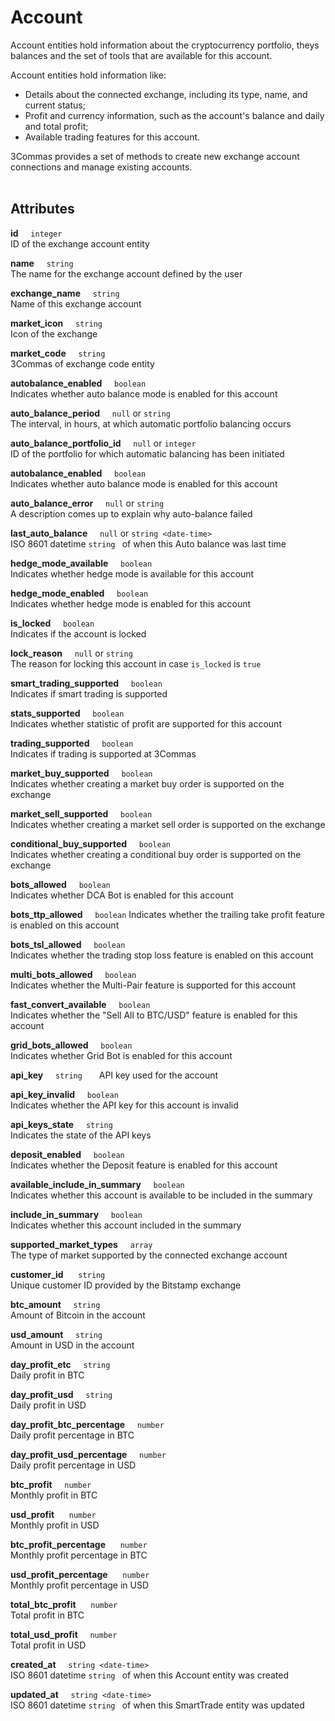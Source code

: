 # Account<br>

Account entities hold information about the cryptocurrency portfolio, theys balances and the set of tools that are available for this account.<br>


Account entities hold information like:<br>

* Details about the connected exchange, including its type, name, and current status;
* Profit and currency information, such as the account's balance and daily and total profit;
* Available trading features for this account.<br>

3Commas provides a set of methods to create new exchange account connections and manage existing accounts.<br><br>

## Attributes<br>

<strong>id</strong>&nbsp;&nbsp;&nbsp;&nbsp;&nbsp;`integer`<br>
ID of the exchange account entity<br>

<strong>name</strong>&nbsp;&nbsp;&nbsp;&nbsp;&nbsp;`string`<br>
The name for the exchange account defined by the user<br>

<strong>exchange_name</strong>&nbsp;&nbsp;&nbsp;&nbsp;&nbsp;`string`<br>
Name of this exchange account<br>

<strong>market_icon</strong>&nbsp;&nbsp;&nbsp;&nbsp;&nbsp;`string`<br>
Icon of the exchange<br>

<strong>market_code</strong>&nbsp;&nbsp;&nbsp;&nbsp;&nbsp;`string`<br>
3Commas of exchange code entity<br>

<strong>autobalance_enabled</strong>&nbsp;&nbsp;&nbsp;&nbsp;&nbsp;`boolean`<br>
Indicates whether auto balance  mode is enabled for this account<br>

<strong>auto_balance_period</strong>&nbsp;&nbsp;&nbsp;&nbsp;&nbsp;`null` or `string`<br>
The interval, in hours, at which automatic portfolio balancing occurs<br>

<strong>auto_balance_portfolio_id</strong>&nbsp;&nbsp;&nbsp;&nbsp;&nbsp;`null` or `integer`<br>
ID of the portfolio for which automatic balancing has been initiated<br>

<strong>autobalance_enabled</strong>&nbsp;&nbsp;&nbsp;&nbsp;&nbsp;`boolean`<br>
Indicates whether auto balance  mode is enabled for this account<br>

<strong>auto_balance_error</strong>&nbsp;&nbsp;&nbsp;&nbsp;&nbsp;`null` or `string`<br>
A description comes up to explain why auto-balance failed<br>

<strong>last_auto_balance</strong>&nbsp;&nbsp;&nbsp;&nbsp;&nbsp;`null` or `string <date-time>`<br>
ISO 8601 datetime `string ` of when this Auto balance was last time<br>

<strong>hedge_mode_available</strong>&nbsp;&nbsp;&nbsp;&nbsp;&nbsp;`boolean`<br>
Indicates whether hedge mode is available for this account<br>

<strong>hedge_mode_enabled</strong>&nbsp;&nbsp;&nbsp;&nbsp;&nbsp;`boolean`<br>
Indicates whether hedge mode is enabled for this account<br>

<strong>is_locked</strong>&nbsp;&nbsp;&nbsp;&nbsp;&nbsp;`boolean`<br>
Indicates if the account is locked<br>

<strong>lock_reason</strong>&nbsp;&nbsp;&nbsp;&nbsp;&nbsp;`null` or `string`<br>
The reason for locking this account in case  `is_locked` is `true`<br>

<strong>smart_trading_supported</strong>&nbsp;&nbsp;&nbsp;&nbsp;&nbsp;`boolean`<br>
Indicates if smart trading is supported<br>

<strong>stats_supported</strong>&nbsp;&nbsp;&nbsp;&nbsp;&nbsp;`boolean`<br>
Indicates whether statistic of profit are supported for this account<br>

<strong>trading_supported</strong>&nbsp;&nbsp;&nbsp;&nbsp;&nbsp;`boolean`<br>
Indicates if trading is supported at 3Commas<br>

<strong>market_buy_supported</strong>&nbsp;&nbsp;&nbsp;&nbsp;&nbsp;`boolean`<br>
Indicates whether creating a market buy order is supported on the exchange<br>

<strong>market_sell_supported</strong>&nbsp;&nbsp;&nbsp;&nbsp;&nbsp;`boolean`<br>
Indicates whether creating a market sell order is supported on the exchange<br>

<strong>conditional_buy_supported</strong>&nbsp;&nbsp;&nbsp;&nbsp;&nbsp;`boolean`<br>
Indicates whether creating a conditional buy order is supported on the exchange<br>

<strong>bots_allowed</strong>&nbsp;&nbsp;&nbsp;&nbsp;&nbsp;`boolean`<br>
Indicates whether DCA Bot is enabled for this account<br>

<strong>bots_ttp_allowed</strong>&nbsp;&nbsp;&nbsp;&nbsp;&nbsp;`boolean`
Indicates whether the trailing take profit feature is enabled on this account<br>

<strong>bots_tsl_allowed</strong>&nbsp;&nbsp;&nbsp;&nbsp;&nbsp;`boolean`<br>
Indicates whether the trading stop loss feature is enabled on this account<br>

<strong>multi_bots_allowed</strong>&nbsp;&nbsp;&nbsp;&nbsp;&nbsp;`boolean`<br>
Indicates whether the Multi-Pair feature is supported for this account<br>

<strong>fast_convert_available</strong>&nbsp;&nbsp;&nbsp;&nbsp;&nbsp;`boolean`<br>
Indicates whether the "Sell All to BTC/USD" feature is enabled for this account<br>

<strong>grid_bots_allowed</strong>&nbsp;&nbsp;&nbsp;&nbsp;&nbsp;`boolean`<br>
Indicates whether Grid Bot is enabled for this account<br>

<strong>api_key</strong>&nbsp;&nbsp;&nbsp;&nbsp;&nbsp;`string `&nbsp;&nbsp;&nbsp;&nbsp;&nbsp;API key used for the account<br>

<strong>api_key_invalid</strong>&nbsp;&nbsp;&nbsp;&nbsp;&nbsp;`boolean`<br>
Indicates whether the API key for this account is invalid<br>

<strong>api_keys_state</strong>&nbsp;&nbsp;&nbsp;&nbsp;&nbsp;`string`<br>
Indicates the state of the API keys<br>

<strong>deposit_enabled</strong>&nbsp;&nbsp;&nbsp;&nbsp;&nbsp;`boolean`<br>
Indicates whether the Deposit feature is enabled for this account<br>

<strong>available_include_in_summary</strong>&nbsp;&nbsp;&nbsp;&nbsp;&nbsp;`boolean`<br>
Indicates whether this account is available to be included in the summary<br>

<strong>include_in_summary</strong>&nbsp;&nbsp;&nbsp;&nbsp;&nbsp;`boolean`<br>
Indicates whether this account included in the summary<br>

<strong>supported_market_types</strong>&nbsp;&nbsp;&nbsp;&nbsp;&nbsp;`array`<br>
The type of market supported by the connected exchange account

<strong>customer_id</strong> &nbsp;&nbsp;&nbsp;&nbsp;&nbsp;`string`<br>
Unique customer ID provided by the Bitstamp exchange<br>

<strong>btc_amount</strong>&nbsp;&nbsp;&nbsp;&nbsp;&nbsp;`string`<br>
Amount of Bitcoin in the account<br>

<strong>usd_amount</strong>&nbsp;&nbsp;&nbsp;&nbsp;&nbsp;`string`<br>
Amount in USD in the account<br>

<strong>day_profit_etc</strong>&nbsp;&nbsp;&nbsp;&nbsp;&nbsp;`string`<br>
Daily profit in BTC<br>

<strong>day_profit_usd</strong>&nbsp;&nbsp;&nbsp;&nbsp;&nbsp;`string`<br>
Daily profit in USD<br>

<strong>day_profit_btc_percentage</strong>&nbsp;&nbsp;&nbsp;&nbsp;&nbsp;`number`<br>
Daily profit percentage in BTC<br>

<strong>day_profit_usd_percentage</strong>&nbsp;&nbsp;&nbsp;&nbsp;&nbsp;`number`<br>
Daily profit percentage in USD<br>

<strong>btc_profit</strong>&nbsp;&nbsp;&nbsp;&nbsp;&nbsp;`number`<br>
Monthly profit in BTC<br>

<strong>usd_profit</strong> &nbsp;&nbsp;&nbsp;&nbsp;&nbsp;`number`<br>
Monthly profit in USD<br>

<strong>btc_profit_percentage</strong> &nbsp;&nbsp;&nbsp;&nbsp;&nbsp;`number`<br>
Monthly profit percentage in BTC<br>

<strong>usd_profit_percentage</strong> &nbsp;&nbsp;&nbsp;&nbsp;&nbsp;`number`<br>
Monthly profit percentage in USD<br>

<strong>total_btc_profit</strong> &nbsp;&nbsp;&nbsp;&nbsp;&nbsp;`number`<br>
Total profit in BTC<br>

<strong>total_usd_profit</strong>&nbsp;&nbsp;&nbsp;&nbsp;&nbsp;`number`<br>
Total profit in USD<br>

<strong>created_at</strong>&nbsp;&nbsp;&nbsp;&nbsp;&nbsp;`string <date-time>`<br>
ISO 8601 datetime `string ` of when this Account entity was created<br>

<strong>updated_at</strong>&nbsp;&nbsp;&nbsp;&nbsp;&nbsp;`string <date-time>`<br>
ISO 8601 datetime `string ` of when this SmartTrade entity was updated<br>




